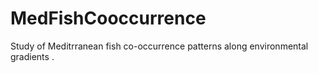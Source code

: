 # MedFishCooccurrence
Study of Meditrranean fish co-occurrence patterns along environmental gradients
.